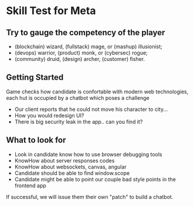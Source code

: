 # Skill Test for Meta

## Try to gauge the competency of the player

* (blockchain) wizard, (fullstack) mage, or (mashup) illusionist;
* (devops) warrior, (product) monk, or (cybersec) rogue;
* (community) druid, (design) archer, (customer) fisher.

## Getting Started

Game checks how candidate is confortable with modern web technologies, each hut is occupied by a chatbot which poses a challenge
* Our client reports that he could not move his character to city...
* How you would redesign UI?
* There is big security leak in the app.. can you find it?

## What to look for
* Look in candidate know how to use browser debugging tools
* KnowHow about server responses codes
* KnowHow about websockets, canvas, angular
* Candidate should be able to find window.scope
* Candidate might be able to point our couple bad style points in the frontend app

If successful, we will issue them their own "patch" to build a chatbot.
